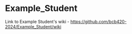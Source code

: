 # Example_Student
Link to Example Student's wiki - https://github.com/bcb420-2024/Example_Student/wiki
